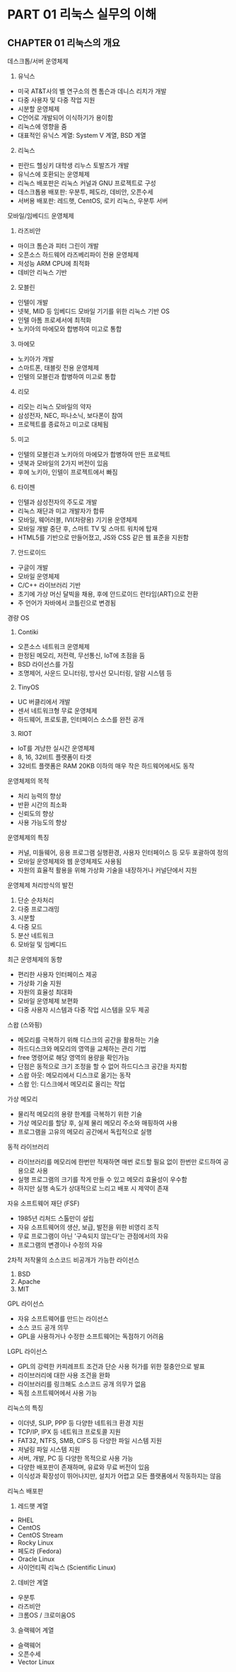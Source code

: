 # PART 01 리눅스 실무의 이해
## CHAPTER 01 리눅스의 개요
데스크톱/서버 운영체제
1. 유닉스
- 미국 AT&T사의 벨 연구소의 켄 톰슨과 데니스 리치가 개발
- 다중 사용자 및 다중 작업 지원
- 시분할 운영체제
- C언어로 개발되어 이식하기가 용이함
- 리눅스에 영향을 줌
- 대표적인 유닉스 계열: System V 계열, BSD 계열

2. 리눅스
- 핀란드 헬싱키 대학생 리누스 토발즈가 개발
- 유닉스에 호환되는 운영체제
- 리눅스 배포판은 리눅스 커널과 GNU 프로젝트로 구성
- 데스크톱용 배포판: 우분투, 페도라, 데비안, 오픈수세
- 서버용 배포판: 레드햇, CentOS, 로키 리눅스, 우분투 서버

모바일/임베디드 운영체제
1. 라즈비안
- 마이크 톰슨과 피터 그린이 개발
- 오픈소스 하드웨어 라즈베리파이 전용 운영체제
- 저성능 ARM CPU에 최적화
- 데비안 리눅스 기반

2. 모블린
- 인텔이 개발
- 넷북, MID 등 임베디드 모바일 기기를 위한 리눅스 기반 OS
- 인텔 아톰 프로세서에 최적화
- 노키아의 마에모와 합병하여 미고로 통합

3. 마에모
- 노키아가 개발
- 스마트폰, 태블릿 전용 운영체제
- 인텔의 모블린과 합병하여 미고로 통합

4. 리모
- 리모는 리눅스 모바일의 약자
- 삼성전자, NEC, 파나소닉, 보다폰이 참여
- 프로젝트를 종료하고 미고로 대체됨

5. 미고
- 인텔의 모블린과 노키아의 마에모가 합병하여 만든 프로젝트
- 넷북과 모바일의 2가지 버전이 있음
- 후에 노키아, 인텔이 프로젝트에서 빠짐

6. 타이젠
- 인텔과 삼성전자의 주도로 개발
- 리눅스 재단과 미고 개발자가 합류
- 모바일, 웨어러블, IVI(차량용) 기기용 운영체제
- 모바일 개발 중단 후, 스마트 TV 및 스마트 워치에 탑재
- HTML5를 기반으로 만들어졌고, JS와 CSS 같은 웹 표준을 지원함

7. 안드로이드
- 구글이 개발
- 모바일 운영체제
- C/C++ 라이브러리 기반
- 초기에 가상 머신 달빅을 채용, 후에 안드로이드 런타임(ART)으로 전환
- 주 언어가 자바에서 코틀린으로 변경됨

경량 OS
1. Contiki
- 오픈소스 네트워크 운영체제
- 한정된 메모리, 저전력, 무선통신, IoT에 초점을 둠
- BSD 라이선스를 가짐
- 조명제어, 사운드 모니터링, 방사선 모니터링, 알람 시스템 등

2. TinyOS
- UC 버클리에서 개발
- 센서 네트워크형 무료 운영체제
- 하드웨어, 프로토콜, 인터페이스 소스를 완전 공개

3. RIOT
- IoT를 겨냥한 실시간 운영체제
- 8, 16, 32비트 플랫폼이 타겟
- 32비트 플랫폼은 RAM 20KB 이하의 매우 작은 하드웨어에서도 동작

운영체제의 목적
- 처리 능력의 향상
- 반환 시간의 최소화
- 신뢰도의 향상
- 사용 가능도의 향상

운영체제의 특징
- 커널, 미들웨어, 응용 프로그램 실행환경, 사용자 인터페이스 등 모두 포괄하여 정의
- 모바일 운영체제와 웹 운영체제도 사용됨
- 자원의 효율적 활용을 위해 가상화 기술을 내장하거나 커널단에서 지원

운영체제 처리방식의 발전
1) 단순 순차처리
2) 다중 프로그래밍
3) 시분할
4) 다중 모드
5) 분산 네트워크
6) 모바일 및 임베디드


최근 운영체제의 동향
- 편리한 사용자 인터페이스 제공
- 가상화 기술 지원
- 자원의 효율성 최대화
- 모바일 운영체제 보편화
- 다중 사용자 시스템과 다중 작업 시스템을 모두 제공

스왑 (스와핑)
- 메모리를 극복하기 위해 디스크의 공간을 활용하는 기술
- 하드디스크와 메모리의 영역을 교체하는 관리 기법
- free 명령어로 해당 영역의 용량을 확인가능
- 단점은 동적으로 크기 조정을 할 수 없어 하드디스크 공간을 차지함
- 스왑 아웃: 메모리에서 디스크로 옮기는 동작
- 스왑 인: 디스크에서 메모리로 올리는 작업

가상 메모리
- 물리적 메모리의 용량 한계를 극복하기 위한 기술
- 가상 메모리를 할당 후, 실제 물리 메모리 주소와 매핑하여 사용
- 프로그램을 고유의 메모리 공간에서 독립적으로 실행

동적 라이브러리
- 라이브러리를 메모리에 한번만 적재하면 매번 로드할 필요 없이 한번만 로드하여 공용으로 사용
- 실행 프로그램의 크기를 작게 만들 수 있고 메모리 효율성이 우수함
- 하지만 실행 속도가 상대적으로 느리고 배포 시 제약이 존재

자유 소프트웨어 재단 (FSF)
- 1985년 리처드 스톨만이 설립
- 자유 소프트웨어의 생산, 보급, 발전을 위한 비영리 조직
- 무료 프로그램이 아닌 '구속되지 않는다'는 관점에서의 자유
- 프로그램의 변경이나 수정의 자유

2차적 저작물의 소스코드 비공개가 가능한 라이선스
1) BSD
2) Apache
3) MIT

GPL 라이선스
- 자유 소프트웨어를 만드는 라이선스
- 소스 코드 공개 의무
- GPL을 사용하거나 수정한 소프트웨어는 독점하기 어려움

LGPL 라이선스
- GPL의 강력한 카피레프트 조건과 단순 사용 허가를 위한 절충안으로 발표
- 라이브러리에 대한 사용 조건을 완화
- 라이브러리를 링크해도 소스코드 공개 의무가 없음
- 독점 소프트웨어에서 사용 가능

리눅스의 특징
- 이더넷, SLIP, PPP 등 다양한 네트워크 환경 지원
- TCP/IP, IPX 등 네트워크 프로토콜 지원
- FAT32, NTFS, SMB, CIFS 등 다양한 파일 시스템 지원
- 저널링 파일 시스템 지원
- 서버, 개발, PC 등 다양한 목적으로 사용 가능
- 다양한 배포판이 존재하며, 유료와 무료 버전이 있음
- 이식성과 확장성이 뛰어나지만, 설치가 어렵고 모든 플랫폼에서 작동하지는 않음

리눅스 배포판
1. 레드햇 계열
- RHEL
- CentOS
- CentOS Stream
- Rocky Linux
- 페도라 (Fedora)
- Oracle Linux
- 사이언티픽 리눅스 (Scientific Linux)

2. 데비안 계열
- 우분투
- 라즈비안
- 크롬OS / 크로미움OS

3. 슬랙웨어 계열
- 슬랙웨어
- 오픈수세
- Vector Linux